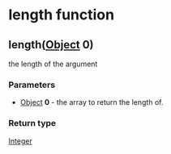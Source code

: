 length function
===============
length([Object](../types/Object.md) **0**)
------------------------------------------

the length of the argument

### Parameters

- [Object](../types/Object.md) **0** - the array to return the length of.

### Return type

[Integer](../types/Integer.md)



